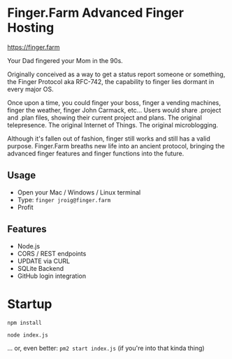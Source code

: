 # Finger.Farm Advanced Finger Hosting
https://finger.farm

Your Dad fingered your Mom in the 90s.

Originally conceived as a way to get a status report someone or something, the Finger Protocol aka RFC-742, the capability to finger lies dormant in every major OS.

Once upon a time, you could finger your boss, finger a vending machines, finger the weather, finger John Carmack, etc... Users would share .project and .plan files, showing their current project and plans. The original telepresence. The original Internet of Things. The original microblogging.

Although it's fallen out of fashion, finger still works and still has a valid purpose. Finger.Farm breaths new life into an ancient protocol, bringing the advanced finger features and finger functions into the future.

## Usage
* Open your Mac / Windows / Linux terminal
* Type:
`finger jroig@finger.farm`
* Profit

## Features
* Node.js
* CORS / REST endpoints
* UPDATE via CURL
* SQLite Backend
* GitHub login integration


# Startup
`npm install`

`node index.js`

... or, even better: `pm2 start index.js` (if you're into that kinda thing)
